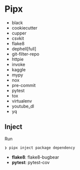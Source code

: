 # Pipx

- black
- cookiecutter
- cupper
- csvkit
- flake8
- dephell[full]
- git-filter-repo
- httpie
- invoke
- kaggle
- mypy
- nox
- pre-commit
- pytest
- tox
- virtualenv
- youtube_dl
- yq

## Inject

Run

```sh
❯ pipx inject package dependency
```

- **flake8**: flake8-bugbear
- **pytest**: pytest-cov
